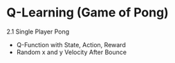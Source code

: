# Q-Learning (Game of Pong)
2.1 Single Player Pong
- Q-Function with State, Action, Reward
- Random x and y Velocity After Bounce
